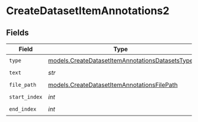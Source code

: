 # CreateDatasetItemAnnotations2


## Fields

| Field                                                                                                    | Type                                                                                                     | Required                                                                                                 | Description                                                                                              |
| -------------------------------------------------------------------------------------------------------- | -------------------------------------------------------------------------------------------------------- | -------------------------------------------------------------------------------------------------------- | -------------------------------------------------------------------------------------------------------- |
| `type`                                                                                                   | [models.CreateDatasetItemAnnotationsDatasetsType](../models/createdatasetitemannotationsdatasetstype.md) | :heavy_check_mark:                                                                                       | N/A                                                                                                      |
| `text`                                                                                                   | *str*                                                                                                    | :heavy_check_mark:                                                                                       | N/A                                                                                                      |
| `file_path`                                                                                              | [models.CreateDatasetItemAnnotationsFilePath](../models/createdatasetitemannotationsfilepath.md)         | :heavy_check_mark:                                                                                       | N/A                                                                                                      |
| `start_index`                                                                                            | *int*                                                                                                    | :heavy_check_mark:                                                                                       | N/A                                                                                                      |
| `end_index`                                                                                              | *int*                                                                                                    | :heavy_check_mark:                                                                                       | N/A                                                                                                      |
